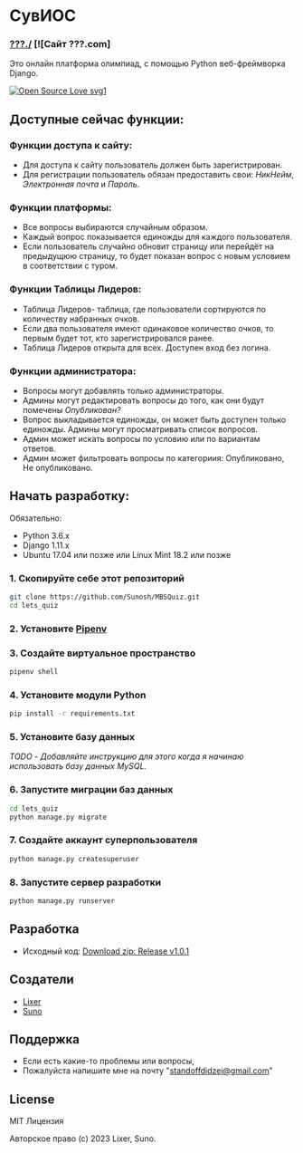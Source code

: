 # СувИОС

### [???./](https://???.com/) [![Сайт ???.com]

Это онлайн платформа олимпиад, с помощью Python веб-фреймворка Django.<br>

[![Open Source Love svg1](https://badges.frapsoft.com/os/v1/open-source.svg?v=103)](https://github.com/ellerbrock/open-source-badges/)

## Доступные сейчас функции:

### Функции доступа к сайту:

- Для доступа к сайту пользователь должен быть зарегистрирован.
- Для регистрации пользователь обязан предоставить свои: _НикНейм_, _Электронная почта_ и _Пароль_.


### Функции платформы:

- Все вопросы выбираются случайным образом.
- Каждый вопрос показывается единожды для каждого пользователя.
- Если пользователь случайно обновит страницу или перейдёт на предыдущюю страницу, то будет показан вопрос с новым условием в соответствии с туром.

### Функции Таблицы Лидеров:

- Таблица Лидеров- таблица, где пользователи сортируются по количеству набранных очков.
- Если два пользователя имеют одинаковое количество очков, то первым будет тот, кто зарегистрировался ранее.
- Таблица Лидеров открыта для всех. Доступен вход без логина.

### Функции администратора:

- Вопросы  могут добавлять только администраторы.
- Админы могут редактировать вопросы до того, как они будут помечены  _Опубликован?_
- Вопрос выкладывается единожды, он может быть доступен только единожды. Админы могут просматривать список вопросов.
- Админ может искать вопросы по условию или по вариантам ответов.
- Админ может фильтровать вопросы по категориия: Опубликовано, Не опубликовано.

## Начать разработку:

Обязательно:

- Python 3.6.x
- Django 1.11.x
- Ubuntu 17.04 или позже или Linux Mint 18.2 или позже

### 1. Скопируйте себе этот репозиторий

```bash
git clone https://github.com/Sunosh/MBSQuiz.git
cd lets_quiz
```

### 2. Установите [Pipenv](https://pipenv.pypa.io/en/latest/)

### 3. Создайте виртуальное пространство

```bash
pipenv shell
```

### 4. Установите модули Python

```bash
pip install -r requirements.txt
```

### 5. Установите базу данных

_TODO - Добавляйте инструкцию для этого когда я начинаю использовать базу данных MySQL._

### 6. Запустите миграции баз данных

```bash
cd lets_quiz
python manage.py migrate
```

### 7. Создайте аккаунт суперпользователя

```bash
python manage.py createsuperuser
```

### 8. Запустите сервер разработки

```bash
python manage.py runserver
```

## Разработка

- Исходный код: [Download zip: Release v1.0.1](https://github.com/MBSQuiz)

## Создатели

- [Lixer](https://github.com/lixerso2)
- [Suno](https://github.com/Sunosh)

## Поддержка

- Если есть какие-то проблемы или вопросы, 
- Пожалуйста напишите мне на почту "standoffdidzej@gmail.com"

## License

MIT Лицензия

Авторское право (с) 2023 Lixer, Suno.
